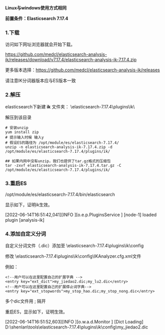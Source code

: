 **Linux与windows使用方式相同**

**前置条件：Elasticsearch 7.17.4**

### 1.下载

访问如下网址浏览器就会开始下载。

https://github.com/medcl/elasticsearch-analysis-ik/releases/download/v7.17.4/elasticsearch-analysis-ik-7.17.4.zip

更多版本选择：https://github.com/medcl/elasticsearch-analysis-ik/releases

请注意IK分词器版本应与ES版本一致

### 2.解压

elasticsearch下新建 **ik** 文件夹： \elasticsearch-7.17.4\plugins\ik\

解压到该目录

```
# 安装unzip
yum install zip
# 提示输入时候 输入y
# 假设ES的路径为 /opt/module/es/elasticsearch-7.17.4/
unzip -n elasticsearch-analysis-ik-7.17.4.zip -d /opt/module/es/elasticsearch-7.17.4/plugins/ik/

## 如果内网中没有unzip，我们也提供了tar.gz格式的压缩包
tar -zxvf elasticsearch-analysis-ik-7.17.4.tar.gz -C /opt/module/es/elasticsearch-7.17.4/plugins/ik/
```



### 3.重启ES

/opt/module/es/elasticsearch-7.17.4/bin/elasticsearch

显示如下，证明ik生效。

[2022-06-14T16:51:42,041][INFO ][o.e.p.PluginsService     ] [node-1] loaded plugin [analysis-ik]

### 4.添加自定义分词

自定义分词文件（.dic）添加至 \elasticsearch-7.17.4\plugins\ik\config

修改 \elasticsearch-7.17.4\plugins\ik\config\IKAnalyzer.cfg.xml文件

例如：

```
<!--用户可以在这里配置自己的扩展字典 -->
<entry key="ext_dict">my_jiedao2.dic;my_lu2.dic</entry>
<!--用户可以在这里配置自己的扩展停止词字典-->
<entry key="ext_stopwords">my_stop_hao.dic;my_stop_nong.dic</entry>
```

多个dic文件用 ; 隔开

重启ES，显示如下，证明生效。

[2022-06-14T16:51:52,603][INFO ][o.w.a.d.Monitor          ] [Dict Loading] D:\shenlan\tools\elasticsearch-7.17.4\plugins\ik\config\my_jiedao2.dic

